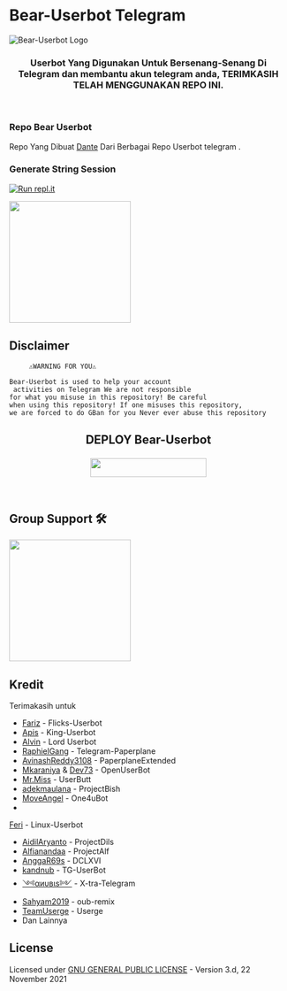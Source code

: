 # Bear-Userbot Telegram
![Bear-Userbot Logo](https://telegra.ph/file/157df60d29081985c2a3f.jpg)



<h3 align="center">Userbot Yang Digunakan Untuk Bersenang-Senang Di Telegram dan membantu akun telegram anda, TERIMKASIH TELAH MENGGUNAKAN REPO INI.</h3>
<p align="center">&nbsp;</p>

### Repo Bear Userbot
Repo Yang Dibuat [Dante](https://t.me/dxDante) Dari Berbagai Repo Userbot telegram .

### Generate String Session
[![Run repl.it](https://img.shields.io/badge/run-string__session.py-blue?style=for-the-badge&logo=repl.it)](https://replit.com/@BearUserbot/StringSession#main.py)

   <a href="https://t.me/PrimeStringbot"><img src="https://img.shields.io/badge/String%20Session%3F-yes-blue?&style=flat-square?&logo=telegram" width=220px></a></p>

## Disclaimer
         
         ⚠️WARNING FOR YOU⚠️
```
Bear-Userbot is used to help your account
 activities on Telegram We are not responsible 
for what you misuse in this repository! Be careful 
when using this repository! If one misuses this repository, 
we are forced to do GBan for you Never ever abuse this repository 
```

## <p align="center">DEPLOY Bear-Userbot</p>


<p align="center"><a href="https://heroku.com/deploy?template=https://github.com/apisgbot/Bear-Userbot/deploy/Bear-Userbot"> <img src="https://img.shields.io/badge/Deploy%20Ke%20Heroku-magenta?style=flat&logo=heroku" width="210" height="34.45" /></a></p>

<br>
</p>

## Group Support 🛠
   <a href="https://t.me/zona_teman"><img src="https://img.shields.io/badge/Group%20Support%3F-yes-blue?&style=flat-square?&logo=telegram" width=220px></a></p>


## Kredit
  Terimakasih untuk 
*   [Fariz](https://github.com/fjgaming212) - Flicks-Userbot
*   [Apis](https://github.com/apisuserbot) - King-Userbot
*   [Alvin](https://github.com/Zora24/Lord-Userbot) - Lord Userbot
*   [RaphielGang](https://github.com/RaphielGang) - Telegram-Paperplane
*   [AvinashReddy3108](https://github.com/AvinashReddy3108) - PaperplaneExtended
*   [Mkaraniya](https://github.com/mkaraniya) & [Dev73](https://github.com/Devp73) - OpenUserBot
*   [Mr.Miss](https://github.com/keselekpermen69) - UserButt
*   [adekmaulana](https://github.com/adekmaulana) - ProjectBish
*   [MoveAngel](https://github.com/MoveAngel) - One4uBot
*  
[Feri](https://github.com/ferikunn/) - Linux-Userbot
* [AidilAryanto](https://github.com/aidilaryanto) - ProjectDils 
*   [Alfianandaa](https://github.com/alfianandaa/ProjectAlf) - ProjectAlf
*   [AnggaR69s](https://github.com/GengKapak/DCLXVI) - DCLXVI
*   [kandnub](https://github.com/kandnub) - TG-UserBot
*   [༺αиυвιѕ༻](https://github.com/Dark-Princ3) - X-tra-Telegram
*   [Sahyam2019](https://github.com/sahyam2019/oub-remix) - oub-remix
*   [TeamUserge](https://github.com/UsergeTeam/Userge) - Userge
*   Dan Lainnya

## License
Licensed under [GNU GENERAL PUBLIC LICENSE](https://github.com/polarrbear/Bear-Userbot) - Version 3.d, 22 November 2021

